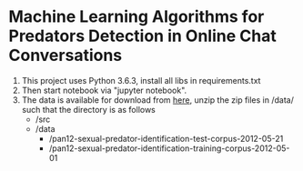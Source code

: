 # Machine Learning Algorithms for Predators Detection in Online Chat Conversations
1. This project uses Python 3.6.3,  install all libs in requirements.txt
2. Then start notebook via "jupyter notebook".
3. The data is available for download from [here](https://pan.webis.de/clef12/pan12-web/sexual-predator-identification.html), unzip the zip files in /data/ such that the directory is as follows
	- /src
	- /data
		- /pan12-sexual-predator-identification-test-corpus-2012-05-21
		- /pan12-sexual-predator-identification-training-corpus-2012-05-01
